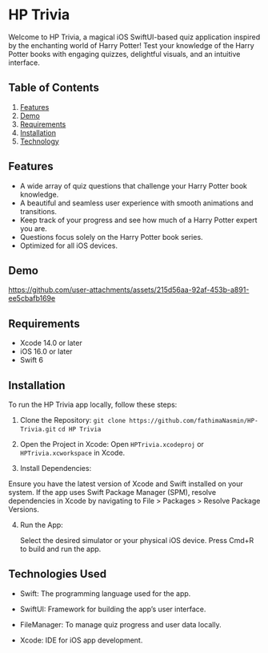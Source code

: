 # HP Trivia

Welcome to HP Trivia, a magical iOS SwiftUI-based quiz application inspired by the enchanting world of Harry Potter! Test your knowledge of the Harry Potter books with engaging quizzes, delightful visuals, and an intuitive interface.

## Table of Contents
1. [Features](#features)
2. [Demo](#demo)
4. [Requirements](#requirements)
5. [Installation](#installation)
6. [Technology](#technology-used)


## Features
- A wide array of quiz questions that challenge your Harry Potter book knowledge.
- A beautiful and seamless user experience with smooth animations and transitions.
- Keep track of your progress and see how much of a Harry Potter expert you are.
- Questions focus solely on the Harry Potter book series.
- Optimized for all iOS devices.

## Demo

https://github.com/user-attachments/assets/215d56aa-92af-453b-a891-ee5cbafb169e


## Requirements
- Xcode 14.0 or later
- iOS 16.0 or later
- Swift 6

  
## Installation

To run the HP Trivia app locally, follow these steps:

1. Clone the Repository:
   ```git clone https://github.com/fathimaNasmin/HP-Trivia.git```
   ```cd HP Trivia```

2. Open the Project in Xcode:
    Open ```HPTrivia.xcodeproj``` or ```HPTrivia.xcworkspace``` in Xcode.
   
3. Install Dependencies:

  Ensure you have the latest version of Xcode and Swift installed on your system.
  If the app uses Swift Package Manager (SPM), resolve dependencies in Xcode by navigating to File > Packages > Resolve Package Versions.

4. Run the App:

    Select the desired simulator or your physical iOS device.
    Press Cmd+R to build and run the app.




## Technologies Used

- Swift: The programming language used for the app.

- SwiftUI: Framework for building the app’s user interface.

- FileManager: To manage quiz progress and user data locally.

- Xcode: IDE for iOS app development.


